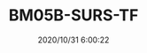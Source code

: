 ﻿---
layout: post 
title: BM05B-SURS-TF
tags: 
categories: housing-terminal
overview: 
series: IDC
part_number: 5-08000-000
thumb_img: static/202010/464-thumb-20201031140054.jpg
small_img: static/202010/464-20201031140054.jpg
date: 2020/10/31 6:00:22
---



